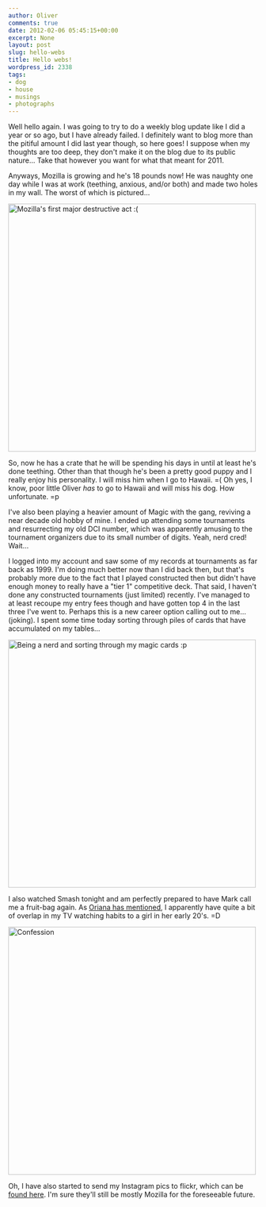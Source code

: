 ```yaml
---
author: Oliver
comments: true
date: 2012-02-06 05:45:15+00:00
excerpt: None
layout: post
slug: hello-webs
title: Hello webs!
wordpress_id: 2338
tags:
- dog
- house
- musings
- photographs
---
```


Well hello again. I was going to try to do a weekly blog update like I did a year or so ago, but I have already failed. I definitely want to blog more than the pitiful amount I did last year though, so here goes! I suppose when my thoughts are too deep, they don't make it on the blog due to its public nature... Take that however you want for what that meant for 2011.

Anyways, Mozilla is growing and he's 18 pounds now! He was naughty one day while I was at work (teething, anxious, and/or both) and made two holes in my wall. The worst of which is pictured...

<a href="http://www.flickr.com/photos/owiber/6792471269/" title="Mozilla's first major destructive act :( by owiber, on Flickr"><img src="http://farm8.staticflickr.com/7008/6792471269_a5e8196afc.jpg" width="500" height="500" alt="Mozilla's first major destructive act :("></a>

So, now he has a crate that he will be spending his days in until at least he's done teething. Other than that though he's been a pretty good puppy and I really enjoy his personality. I will miss him when I go to Hawaii. =(  Oh yes, I know, poor little Oliver <em>has</em> to go to Hawaii and will miss his dog. How unfortunate. =p

I've also been playing a heavier amount of Magic with the gang, reviving a near decade old hobby of mine. I ended up attending some tournaments and resurrecting my old DCI number, which was apparently amusing to the tournament organizers due to its small number of digits. Yeah, nerd cred! Wait...

I logged into my account and saw some of my records at tournaments as far back as 1999. I'm doing much better now than I did back then, but that's probably more due to the fact that I played constructed then but didn't have enough money to really have a "tier 1" competitive deck. That said, I haven't done any constructed tournaments (just limited) recently. I've managed to at least recoupe my entry fees though and have gotten top 4 in the last three I've went to. Perhaps this is a new career option calling out to me... (joking). I spent some time today sorting through piles of cards that have accumulated on my tables...

<a href="http://www.flickr.com/photos/owiber/6825227313/" title="Being a nerd and sorting through my magic cards :p by owiber, on Flickr"><img src="http://farm8.staticflickr.com/7150/6825227313_ccbe3d222d.jpg" width="500" height="500" alt="Being a nerd and sorting through my magic cards :p"></a>

I also watched Smash tonight and am perfectly prepared to have Mark call me a fruit-bag again. As <a href="http://theoster.tumblr.com/post/13979531986/comparing-tv-shows">Oriana has mentioned</a>, I apparently have quite a bit of overlap in my TV watching habits to a girl in her early 20's. =D

<a href="http://www.flickr.com/photos/owiber/6827954541/" title="Confession by owiber, on Flickr"><img src="http://farm8.staticflickr.com/7019/6827954541_227feb6deb.jpg" width="500" height="500" alt="Confession"></a>

Oh, I have also started to send my Instagram pics to flickr, which can be <a href="http://www.flickr.com/photos/owiber/tags/uploaded%3Aby%3Dinstagram/">found here</a>. I'm sure they'll still be mostly Mozilla for the foreseeable future.
